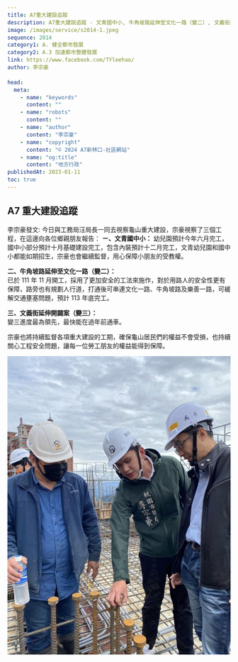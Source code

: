 ```yaml
---
title: A7重大建設追蹤
description: A7重大建設追蹤 - 文青國中小, 牛角坡路延伸至文化一路（變二）, 文義街延伸開闢案（變三）
image: /images/service/s2014-1.jpeg
sequence: 2014
category1: A. 健全都市發展
category2: A.3 加速都市整體發展
link: https://www.facebook.com/TYleehao/
author: 李宗豪

head:
  meta:
    - name: "keywords"
      content: ""
    - name: "robots"
      content: ""
    - name: "author"
      content: "李宗豪"
    - name: "copyright"
      content: "© 2024 A7新林口-社區網站"
    - name: "og:title"
      content: "地方行政"
publishedAt: 2023-01-11
toc: true
---
```


## A7 重大建設追蹤

李宗豪發文: 今日與工務局汪局長一同去視察龜山重大建設，宗豪視察了三個工程，在這邊向各位鄉親朋友報告：
**ㄧ、文青國中小：**
幼兒園預計今年六月完工，國中小部分預計十月基礎建設完工，包含內裝預計十二月完工，文青幼兒園和國中小都能如期招生，宗豪也會繼續監督，用心保障小朋友的受教權。

**二、牛角坡路延伸至文化一路（變二）：**  
已於 111 年 11 月開工，採用了更加安全的工法來施作，對於用路人的安全性更有保障，路旁也有規劃人行道，打通後可串連文化一路、牛角坡路及樂善一路，可緩解交通壅塞問題，預計 113 年底完工。

**三、文義街延伸開闢案（變三）：**  
變三進度最為領先，最快能在過年前通車。

宗豪也將持續監督各項重大建設的工期，確保龜山居民們的權益不會受損，也持續關心工程安全問題，讓每一位勞工朋友的權益能得到保障。

![s2014-1.jpeg](/images/service/s2014-1.jpeg)
